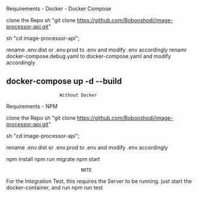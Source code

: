 Requirements 
    - Docker
    - Docker Compose

clone the Repo
    sh "git clone https://github.com/Bobooshodi/image-processor-api.git"

 sh "cd image-processor-api";

rename .env.dist or .env.prod to .env and modify .env accordingly
renamr docker-compose.debug.yaml to docker-compose.yaml and modify accordingly

 docker-compose up -d --build
 ------------------------------------------------------------------------------------------

                        Without Docker
 Requirements
    - NPM

clone the Repo
    sh "git clone https://github.com/Bobooshodi/image-processor-api.git"

 sh "cd image-processor-api";

 rename .env.dist or .env.prod to .env and modify .env accordingly

 npm install
 npm run migrate
 npm start



                                NOTE
For the Integration Test, this requires the Server to be running. just start the docker-container, and run npm run test